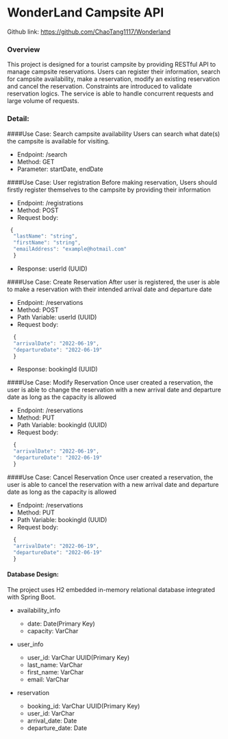 # WonderLand Campsite API

Github link: https://github.com/ChaoTang1117/Wonderland
### Overview
This project is designed for a tourist campsite by providing RESTful API to manage campsite reservations.
Users can register their information, search for campsite availability, make a reservation, modify an existing reservation and cancel the reservation.
Constraints are introduced to validate reservation logics.
The service is able to handle concurrent requests and large volume of requests.

### Detail:

####Use Case: Search campsite availability
Users can search what date(s) the campsite is available for visiting.
- Endpoint: /search
- Method: GET
- Parameter: startDate, endDate


####Use Case: User registration
Before making reservation, Users should firstly register themselves to the campsite by providing their information
- Endpoint: /registrations
- Method: POST
- Request body:
```javascript
 {
  "lastName": "string",
  "firstName": "string",
  "emailAddress": "example@hotmail.com"
  }
 ```
- Response: userId (UUID)

####Use Case: Create Reservation
After user is registered, the user is able to make a reservation with their intended arrival date and departure date
- Endpoint: /reservations
- Method: POST
- Path Variable: userId (UUID)
- Request body: 
```javascript
  {
  "arrivalDate": "2022-06-19",
  "departureDate": "2022-06-19"
  }
```
- Response: bookingId (UUID)

####Use Case: Modify Reservation
Once user created a reservation, the user is able to change the reservation with a new arrival date and departure date as long as the capacity is allowed
- Endpoint: /reservations
- Method: PUT
- Path Variable: bookingId (UUID)
- Request body:
```javascript
  {
  "arrivalDate": "2022-06-19",
  "departureDate": "2022-06-19"
  }
```

####Use Case: Cancel Reservation
Once user created a reservation, the user is able to cancel the reservation with a new arrival date and departure date as long as the capacity is allowed
- Endpoint: /reservations
- Method: PUT
- Path Variable: bookingId (UUID)
- Request body:
```javascript
  {
  "arrivalDate": "2022-06-19",
  "departureDate": "2022-06-19"
  }
```
#### Database Design:
The project uses H2 embedded in-memory relational database integrated with Spring Boot.
- availability_info
    - date: Date(Primary Key)
    - capacity: VarChar

- user_info
    - user_id: VarChar UUID(Primary Key)
    - last_name: VarChar
    - first_name: VarChar
    - email: VarChar

- reservation
    - booking_id: VarChar UUID(Primary Key)
    - user_id: VarChar
    - arrival_date: Date
    - departure_date: Date
